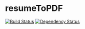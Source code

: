 resumeToPDF
===========

[![Build Status](https://api.travis-ci.org/jsonresume/resumeToPDF.svg)](http://travis-ci.org/jsonresume/resumeToPDF) [![Dependency Status](https://david-dm.org/jsonresume/resumeToPDF.svg)](https://david-dm.org/jsonresume/resumeToPDF)
